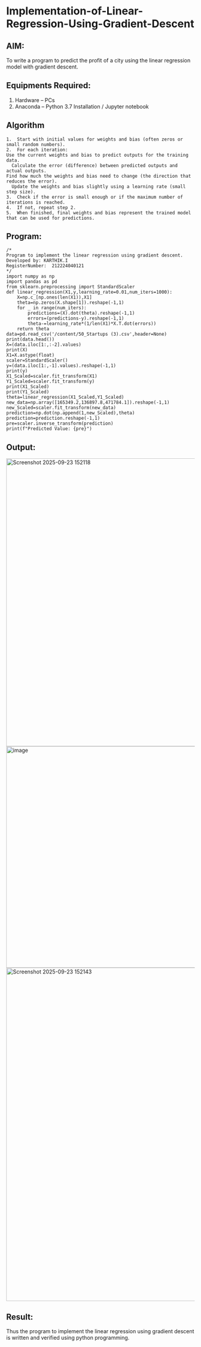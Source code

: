 # Implementation-of-Linear-Regression-Using-Gradient-Descent

## AIM:
To write a program to predict the profit of a city using the linear regression model with gradient descent.

## Equipments Required:
1. Hardware – PCs
2. Anaconda – Python 3.7 Installation / Jupyter notebook

## Algorithm
```
1.	Start with initial values for weights and bias (often zeros or small random numbers).
2.	For each iteration:
Use the current weights and bias to predict outputs for the training data.
  Calculate the error (difference) between predicted outputs and actual outputs.
Find how much the weights and bias need to change (the direction that reduces the error).
  Update the weights and bias slightly using a learning rate (small step size).
3.	Check if the error is small enough or if the maximum number of iterations is reached.
4.	If not, repeat step 2.
5.	When finished, final weights and bias represent the trained model that can be used for predictions.

```

## Program:
```
/*
Program to implement the linear regression using gradient descent.
Developed by: KARTHIK.I
RegisterNumber:  212224040121
*/
import numpy as np
import pandas as pd
from sklearn.preprocessing import StandardScaler
def linear_regression(X1,y,learning_rate=0.01,num_iters=1000):
    X=np.c_[np.ones(len(X1)),X1]
    theta=np.zeros(X.shape[1]).reshape(-1,1)
    for _ in range(num_iters):
        predictions=(X).dot(theta).reshape(-1,1)
        errors=(predictions-y).reshape(-1,1)
        theta-=learning_rate*(1/len(X1)*X.T.dot(errors))
    return theta
data=pd.read_csv('/content/50_Startups (3).csv',header=None)
print(data.head())
X=(data.iloc[1:,:-2].values)
print(X)
X1=X.astype(float)
scaler=StandardScaler()
y=(data.iloc[1:,-1].values).reshape(-1,1)
print(y)
X1_Scaled=scaler.fit_transform(X1)
Y1_Scaled=scaler.fit_transform(y)
print(X1_Scaled)
print(Y1_Scaled)
theta=linear_regression(X1_Scaled,Y1_Scaled)
new_data=np.array([165349.2,136897.8,471784.1]).reshape(-1,1)
new_Scaled=scaler.fit_transform(new_data)
prediction=np.dot(np.append(1,new_Scaled),theta)
prediction=prediction.reshape(-1,1)
pre=scaler.inverse_transform(prediction)
print(f"Predicted Value: {pre}")
```

## Output:
<img width="693" height="767" alt="Screenshot 2025-09-23 152118" src="https://github.com/user-attachments/assets/b7414880-85f1-43ce-b921-ffba9c3aa809" />

<img width="587" height="590" alt="image" src="https://github.com/user-attachments/assets/7c106804-9e9a-4843-ad6f-835396ee8fd3" />


<img width="693" height="888" alt="Screenshot 2025-09-23 152143" src="https://github.com/user-attachments/assets/46861dd7-af2a-4b09-9e3d-e2b140a5a3c9" />



## Result:
Thus the program to implement the linear regression using gradient descent is written and verified using python programming.
